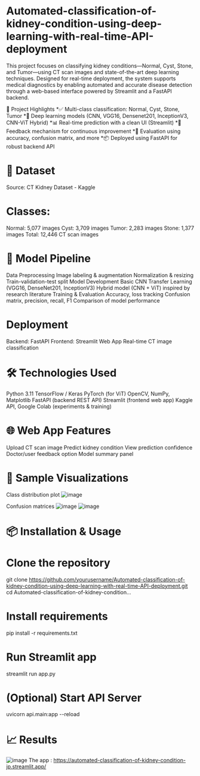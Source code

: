# Automated-classification-of-kidney-condition-using-deep-learning-with-real-time-API-deployment
This project focuses on classifying kidney conditions—Normal, Cyst, Stone, and Tumor—using CT scan images and state-of-the-art deep learning techniques. Designed for real-time deployment, the system supports medical diagnostics by enabling automated and accurate disease detection through a web-based interface powered by Streamlit and a FastAPI backend.

🚀 Project Highlights
*✅ Multi-class classification: Normal, Cyst, Stone, Tumor
*🧠 Deep learning models (CNN, VGG16, Densenet201, InceptionV3, CNN-ViT Hybrid)
*📊 Real-time prediction with a clean UI (Streamlit)
*🔁 Feedback mechanism for continuous improvement
*🧪 Evaluation using accuracy, confusion matrix, and more
*📦 Deployed using FastAPI for robust backend API

# 📁 Dataset
Source: CT Kidney Dataset - Kaggle
# Classes:
Normal: 5,077 images
Cyst: 3,709 images
Tumor: 2,283 images
Stone: 1,377 images
Total: 12,446 CT scan images

# 🧪 Model Pipeline
Data Preprocessing
Image labeling & augmentation
Normalization & resizing
Train-validation-test split
Model Development
Basic CNN
Transfer Learning (VGG16, DenseNet201, InceptionV3)
Hybrid model (CNN + ViT) inspired by research literature
Training & Evaluation
Accuracy, loss tracking
Confusion matrix, precision, recall, F1
Comparison of model performance

# Deployment
Backend: FastAPI
Frontend: Streamlit Web App
Real-time CT image classification

# 🛠️ Technologies Used
Python 3.11
TensorFlow / Keras
PyTorch (for ViT)
OpenCV, NumPy, Matplotlib
FastAPI (backend REST API)
Streamlit (frontend web app)
Kaggle API, Google Colab (experiments & training)

# 🌐 Web App Features
Upload CT scan image
Predict kidney condition
View prediction confidence
Doctor/user feedback option
Model summary panel

# 📸 Sample Visualizations
Class distribution plot
![image](https://github.com/user-attachments/assets/4fa34507-78c1-460c-b20c-028e8f4a3a74)

Confusion matrices
![image](https://github.com/user-attachments/assets/6f4b93f1-01a4-41dc-8fea-369f203d5f86)
![image](https://github.com/user-attachments/assets/94a4a6ff-beea-43ee-a2a4-ad17a9a1c62d)


# 📦 Installation & Usage
# Clone the repository
git clone https://github.com/yourusername/Automated-classification-of-kidney-condition-using-deep-learning-with-real-time-API-deployment.git
cd Automated-classification-of-kidney-condition...
# Install requirements
pip install -r requirements.txt
# Run Streamlit app
streamlit run app.py
# (Optional) Start API Server
uvicorn api.main:app --reload

# 📈 Results
![image](https://github.com/user-attachments/assets/3e1034f4-6616-4235-b9ed-7b73e01f2244)
The app : https://automated-classification-of-kidney-condition-jp.streamlit.app/



